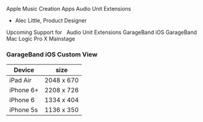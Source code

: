 Apple Music Creation Apps
Audio Unit Extensions

- Alec Little, Product Designer


Upcoming Support for   Audio Unit Extensions
GarageBand iOS GarageBand Mac Logic Pro X Mainstage


### GarageBand iOS Custom View

Device|size
---|---
iPad Air|2048 x 670 
iPhone 6+ |2208 x 726
iPhone 6 |1334 x 404
iPhone 5s|  1136 x 350